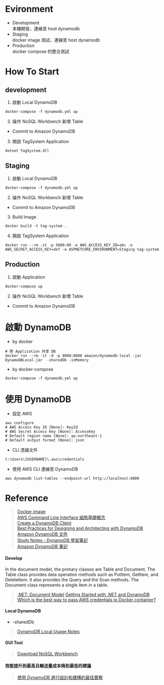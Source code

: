 # Evironment
- Development  
本機開發，連線至 host dynamodb
- Staging  
docker image 測試，連線至 host dynamodb
- Production  
docker compose 的整合測試

# How To Start
## development
1. 啟動 Local DynamoDB
```
docker-compose -f dynamodb.yml up
```

2. 操作 NoSQL Workbench 新增 Table
- Commit to Amazon DynamoDB

3. 開啟 TagSystem Application
```
dotnet TagSystem.dll
```

## Staging
1. 啟動 Local DynamoDB
```
docker-compose -f dynamodb.yml up
```

2. 操作 NoSQL Workbench 新增 Table
- Commit to Amazon DynamoDB

3. Build Image
```
docker build -t tag-system .
```

4. 開啟 TagSystem Application
```
docker run --rm -it -p 5000:80 -e AWS_ACCESS_KEY_ID=abc -e AWS_SECRET_ACCESS_KEY=def -e ASPNETCORE_ENVIRONMENT=Staging tag-system
```

## Production
1. 啟動 Application
```
docker-compose up
```

2. 操作 NoSQL Workbench 新增 Table
- Commit to Amazon DynamoDB

# 啟動 DynamoDB
- by docker
```
# 跨 Application 共享 DB
docker run --rm -it -d -p 8000:8000 amazon/dynamodb-local -jar DynamoDBLocal.jar  -sharedDb -inMemory
```
- by docker-compose
```
docker-compose -f dynamodb.yml up
```

# 使用 DynamoDB
- 設定 AWS
```
aws configure
# AWS Access Key ID [None]: KeyId
# AWS Secret Access Key [None]: AccessKey
# Default region name [None]: ap-northeast-1
# Default output format [None]: json
```

- CLI 憑據文件 
```
C:\Users\[USERNAME]\.aws\credentials
```

- 使用 AWS CLI 連線至 DynamoDB
```
aws dynamodb list-tables --endpoint-url http://localhost:8000
```

# Reference
> [Docker image](https://hub.docker.com/r/cnadiminti/dynamodb-local/)  
> [AWS Command Line Interface 組態基礎概念](https://docs.aws.amazon.com/zh_tw/cli/latest/userguide/cli-configure-quickstart.html)  
> [Create a DynamoDB Client](https://docs.aws.amazon.com/amazondynamodb/latest/developerguide/GettingStarted.NET.01.html)  
> [Best Practices for Designing and Architecting with DynamoDB](https://docs.aws.amazon.com/amazondynamodb/latest/developerguide/best-practices.html)  
> [Amazon DynamoDB 文件](https://docs.aws.amazon.com/dynamodb/index.html)  
> [Study Notes - DynamoDB 學習筆記](https://rickhw.github.io/2016/08/17/AWS/Study-Notes-DynamoDB/)  
> [Amazon DynamoDB 筆記](https://blog.gslin.org/archives/2015/01/14/5534/amazon-dynamodb-%E7%AD%86%E8%A8%98/)  

#### Develop

In the document model, the primary classes are Table and Document. The Table class provides data operation methods such as PutItem, GetItem, and DeleteItem. It also provides the Query and the Scan methods. The Document class represents a single item in a table.

> [.NET: Document Model](https://docs.aws.amazon.com/amazondynamodb/latest/developerguide/DotNetSDKMidLevel.html)
> [Getting Started with .NET and DynamoDB](https://docs.aws.amazon.com/amazondynamodb/latest/developerguide/GettingStarted.NET.html)  
> [Which is the best way to pass AWS credentials to Docker container?](https://stackoverflow.com/questions/36354423/which-is-the-best-way-to-pass-aws-credentials-to-docker-container)  

#### Local DynamoDB
- -sharedDb
> [DynamoDB Local Usage Notes](https://docs.aws.amazon.com/amazondynamodb/latest/developerguide/DynamoDBLocal.UsageNotes.html)

#### GUI Tool
> [Download NoSQL Workbench](https://docs.aws.amazon.com/amazondynamodb/latest/developerguide/workbench.settingup.html)

#### 效能提升到最高且輸送量成本降到最低的建議
> [使用 DynamoDB 進行設計和建構的最佳實務](https://docs.aws.amazon.com/zh_tw/amazondynamodb/latest/developerguide/best-practices.html)